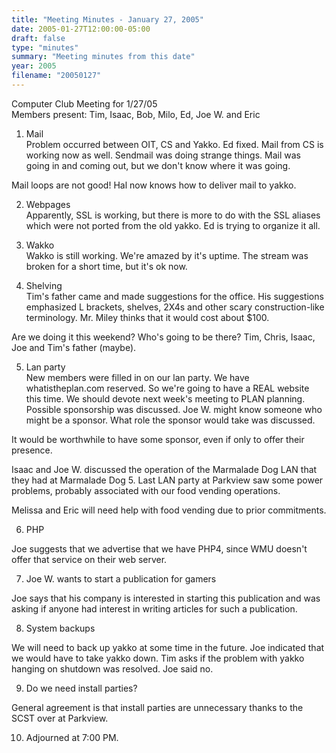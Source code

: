 ```yaml
---
title: "Meeting Minutes - January 27, 2005"
date: 2005-01-27T12:00:00-05:00
draft: false
type: "minutes"
summary: "Meeting minutes from this date"
year: 2005
filename: "20050127"
---
```


Computer Club Meeting for 1/27/05<br>
Members present: Tim, Isaac, Bob, Milo, Ed, Joe W. and Eric<P>

1) Mail<br>
Problem occurred between OIT, CS and Yakko.  Ed fixed.  Mail from CS is working
now as well.  Sendmail was doing strange things.  Mail was going in and coming
out, but we don't know where it was going.<p>

Mail loops are not good!  Hal now knows how to deliver mail to yakko.<p>

2) Webpages<br>
Apparently, SSL is working, but there is more to do with the SSL aliases which
were not ported from the old yakko.  Ed is trying to organize it all.<p>

3) Wakko<br>
Wakko is still working.  We're amazed by it's uptime.  The stream was broken
for a short time, but it's ok now.<p>

4) Shelving<br>
Tim's father came and made suggestions for the office.  His suggestions
emphasized L brackets, shelves, 2X4s and other scary construction-like
terminology.  Mr. Miley thinks that it would cost about $100.<p>

Are we doing it this weekend?  Who's going to be there?  Tim, Chris, Isaac, Joe
and Tim's father (maybe).

5) Lan party<br>
New members were filled in on our lan party.  We have whatistheplan.com
reserved.  So we're going to have a REAL website this time.  We should devote
next week's meeting to PLAN planning.  Possible sponsorship was discussed.  Joe
W. might know someone who might be a sponsor.  What role the sponsor would take
was discussed.<p>

It would be worthwhile to have some sponsor, even if only to offer their
presence.<p>

Isaac and Joe W. discussed the operation of the Marmalade Dog LAN that they
had at Marmalade Dog 5.  Last LAN party at Parkview saw some power problems,
probably associated with our food vending operations.<p>

Melissa and Eric will need help with food vending due to prior commitments.<p>

6) PHP<br>

Joe suggests that we advertise that we have PHP4, since WMU doesn't offer that
service on their web server.<p>

7) Joe W. wants to start a publication for gamers<br>

Joe says that his company is interested in starting this publication and was 
asking if anyone had interest in writing articles for such a publication.<p>

8) System backups<br>

We will need to back up yakko at some time in the future.  Joe indicated that
we would have to take yakko down.  Tim asks if the problem with yakko hanging
on shutdown was resolved.  Joe said no.  <p>

9) Do we need install parties?<br>

General agreement is that install parties are unnecessary thanks to the SCST
over at Parkview.<p>

10) Adjourned at 7:00 PM.
